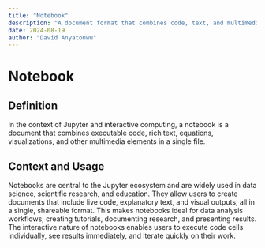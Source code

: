 ```yaml
---
title: "Notebook"
description: "A document format that combines code, text, and multimedia elements in an interactive and shareable format"
date: 2024-08-19
author: "David Anyatonwu"
---
```


# Notebook

## Definition

In the context of Jupyter and interactive computing, a notebook is a document that combines executable code, rich text, equations, visualizations, and other multimedia elements in a single file.

## Context and Usage

Notebooks are central to the Jupyter ecosystem and are widely used in data science, scientific research, and education. They allow users to create documents that include live code, explanatory text, and visual outputs, all in a single, shareable format. This makes notebooks ideal for data analysis workflows, creating tutorials, documenting research, and presenting results. The interactive nature of notebooks enables users to execute code cells individually, see results immediately, and iterate quickly on their work.